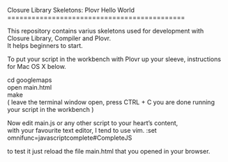 Closure Library Skeletons: Plovr Hello World<br />
============================================<br />

This repository contains varius skeletons used for development with Closure Library, Compiler and Plovr.<br />
It helps beginners to start.<br />

To put your script in the workbench with Plovr up your sleeve, instructions for Mac OS X below.<br />

cd googlemaps<br />
open main.html<br />
make<br />
( leave the terminal window open, press CTRL + C you are done running your script in the workbench )<br />

Now edit main.js or any other script to your heart’s content,<br />
with your favourite text editor, I tend to use vim. :set omnifunc=javascriptcomplete#CompleteJS<br />

to test it just reload the file main.html that you opened in your browser.<br />
